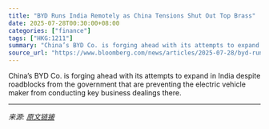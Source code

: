 ```yaml
---
title: "BYD Runs India Remotely as China Tensions Shut Out Top Brass"
date: 2025-07-28T00:30:00+08:00
categories: ["finance"]
tags: ["HKG:1211"]
summary: "China’s BYD Co. is forging ahead with its attempts to expand in India despite roadblocks from the government that are preventing the electric vehicle maker from conducting key business dealings there."
source_url: "https://www.bloomberg.com/news/articles/2025-07-28/byd-runs-india-remotely-as-china-tensions-shut-out-top-brass"
---
```


China’s BYD Co. is forging ahead with its attempts to expand in India despite roadblocks from the government that are preventing the electric vehicle maker from conducting key business dealings there.

---

*来源: [原文链接](https://www.bloomberg.com/news/articles/2025-07-28/byd-runs-india-remotely-as-china-tensions-shut-out-top-brass)*
